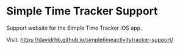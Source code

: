# Simple Time Tracker Support

Support website for the Simple Time Tracker iOS app.

Visit: https://davidrhb.github.io/simpletimeactivitytracker-support/